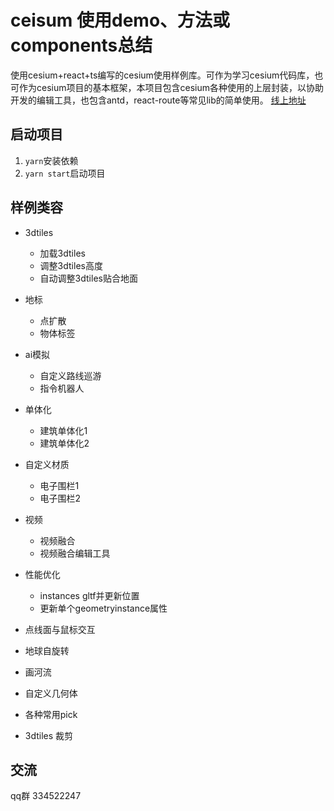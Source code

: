 # ceisum 使用demo、方法或components总结

使用cesium+react+ts编写的cesium使用样例库。可作为学习cesium代码库，也可作为cesium项目的基本框架，本项目包含cesium各种使用的上层封装，以协助开发的编辑工具，也包含antd，react-route等常见lib的简单使用。
[线上地址](http://106.14.16.109:1010)


## 启动项目
1. ``yarn``安装依赖
2. ``yarn start``启动项目

## 样例类容
- 3dtiles
    - 加载3dtiles
    - 调整3dtiles高度
    - 自动调整3dtiles贴合地面

- 地标
    - 点扩散
    - 物体标签
- ai模拟
    - 自定义路线巡游
    - 指令机器人
- 单体化
    - 建筑单体化1
    - 建筑单体化2
- 自定义材质
    - 电子围栏1
    - 电子围栏2
- 视频
    - 视频融合
    - 视频融合编辑工具
- 性能优化
    - instances gltf并更新位置
    - 更新单个geometryinstance属性
- 点线面与鼠标交互
- 地球自旋转
- 画河流
- 自定义几何体
- 各种常用pick
- 3dtiles 裁剪



## 交流
qq群 334522247
